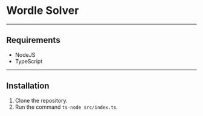 # Wordle Solver

---

## Requirements

- NodeJS
- TypeScript

---

## Installation

1. Clone the repository.
2. Run the command `ts-node src/index.ts`.
